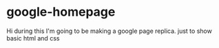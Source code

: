 # google-homepage

Hi during this I'm going to be making a google page replica. just to show basic html and css